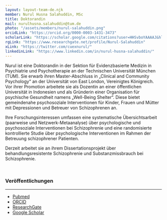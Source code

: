 ```yaml
---
layout: layout-team-de.njk
member: Nurul Husna Salahuddin, MSc
title: Doktorandin
mail: nurulhusna.salahuddin@tum.de
photo: "/assets/members/nurul-salahuddin.png"
orcidLink: "https://orcid.org/0000-0003-1431-3473"
scholarLink: "https://scholar.google.com/citations?user=HHSvboYAAAAJ&hl=it&oi=ao"
rgLink: "https://www.researchgate.net/profile/Nurul-Salahuddin"
xLink: "https://twitter.com/cuexnurul/"
linkedinLink: "https://www.linkedin.com/in/nurul-husna-salahuddin/"
---
```


Nurul ist eine Doktorandin in der Sektion für Evidenzbasierte Medizin in Psychiatrie und Psychotherapie an der Technischen Universität München (TUM). Sie erwarb ihren Master-Abschluss in „Clinical and Community Psychology“ an der Universität von East London, Vereinigtes Königreich. Vor ihrer Promotion arbeitete sie als Dozentin an einer öffentlichen Universität in Indonesien und als Gründerin einer Organisation für psychische Gesundheit namens „Well-Being Shelter“. Diese bietet gemeindenahe psychosoziale Interventionen für Kinder, Frauen und Mütter mit Depressionen und Betreuer von Schizophrenen an.

Ihre Forschungsinteressen umfassen eine systematische Übersichtsarbeit (paarweise und Netzwerk-Metaanalyse) über psychologische und psychosoziale Interventionen bei Schizophrenie und eine randomisierte kontrollierte Studie über psychologische Interventionen im Rahmen der Betreuung schizophrener Patienten.

Derzeit arbeitet sie an ihrem Dissertationsprojekt über behandlungsresistente Schizophrenie und Substanzmissbrauch bei Schizophrenie.

<br>

### Veröffentlichungen
---

- [Pubmed](https://pubmed.ncbi.nlm.nih.gov/?term=Salahuddin+NH&cauthor_id=36477405)
- [ORCID](https://orcid.org/0000-0003-1431-3473)
- [ResearchGate](https://www.researchgate.net/profile/Nurul-Salahuddin)
- [Google Scholar](https://scholar.google.com/citations?user=HHSvboYAAAAJ&hl=it&oi=ao)